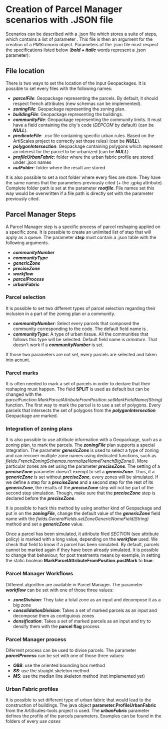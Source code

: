 <h1>Creation of Parcel Manager scenarios with .JSON file</h1>

Scenarios can be described with a .json file which stores a suite of steps, which contains a list of parameter .
This file is then an argument for the creation of a <i>PMScenario</i> object.
Parameters of the .json file must respect the specifications listed below (***bold + italic*** words represent a .json parameter):

<h2>File location</h2>
There is two ways to set the location of the input Geopackages.
It is possible to set every files with the following names:  

  * ***parcelFile***: Geopackage representing the parcels. By default, it should respect french attributes (new schemas can be implemented).
  * ***zoningFile***: Geopackage representing the zoning plan.
  * ***buildingFile***: Geopackage representing the buildings.
  * ***communityFile***: Geopackage representing the community limits. It must have a field containing the city's code (<i>DEPCOM</i> by default) (can be ***NULL***).
  * ***predicateFile***: .csv file containing specific urban rules. Based on the ArtiScales project to correctly set those rules) (can be ***NULL***).
  * ***polygonIntersection***: Geopackage containing polygons which represent an interest for the parcel to be urbanized (can be ***NULL***).
  * ***profileUrbanFabric***: folder where the urban fabric profile are stored under .json names <!-- (see xxx for doc about those folders)-->
  * ***outFolder***: folder where the result are stored

It is also possible to set a root folder where every files are store. 
They have the same names that the parameters previously cited (+ the .gpkg attribute). 
Complete folder path is set at the parameter ***rootfile***. 
File names set this way would be overwritten if a file path is directly set with the parameter previously cited.

<h2>Parcel Manager Steps</h2>

A Parcel Manager step is a specific process of parcel reshaping applied on a specific zone.
It is possible to create an unlimited list of step that will apply as a queue.
The parameter ***step*** must contain a .json table with the following arguments.

* ***communityNumber***
* ***communityType***
* ***genericZone***
* ***preciseZone***
* ***workflow***
* ***parcelProcess***
* ***urbanFabric***

<h3>Parcel selection</h3>
It is possible to set two different types of parcel selection regarding their inclusion in a part of the zoning plan or a community. 

* ***communityNumber***: Select every parcels that composed the community corresponding to the code. The default field name is <b>
</b>.
* ***communityType***: A type of urban tissue. All the communities that follows this type will be selected. Default field name is <i>armature</i>. That doesn't work if a <i><b>communityNumber</b></i> is set. 

If those two parameters are not set, every parcels are selected and taken into acount. 

<h3>Parcel marks</h3>
It is often needed to mark a set of parcels in order to declare that their reshaping must happen.
The field <b>SPLIT</b> is used as default but can be changed with the <i>parcelFunction.MarkParcelAttributeFromPosition.setMarkFieldName(String)</i> function.
The first way to mark the parcel is to use a set of polygons. 
Every parcels that intersects the set of polygons from the <i><b>polygonIntersection</b></i> Geopackage are marked.

<h3>Integration of zoning plans</h3>
It is also possible to use attribute information with a Geopackage, such as a zoning plan, to mark the parcels.
The <b><i>zoningFile</i></b> plan supports a special integration.
The parameter <b><i>genericZone</i></b> is used to select a type of zoning and can recover multiple zone names using dedicated functions, such as <i>fields.FrenchZoningSchemas.normalizeNameFrenchBigZone()</i>. 
More particular zones are set using the parameter  <b><i>preciseZone</i></b>. 
The setting of a <b><i>preciseZone</i></b> parameter doesn't exempt to set a <b><i>genericZone</i></b>. 
Thus, if a <b><i>genericZone</i></b> is set without <b><i>preciseZone</i></b>, every zones will be simulated. 
If we define a step for a <b><i>preciseZone</i></b> and a second step for the rest of its <b><i>genericZone</i></b>, the results of the <b><i>preciseZone</i></b> step will not be part of the second step simulation.
Though, make sure that the <b><i>preciseZone</i></b> step is declared before the <b><i>preciseZone</i></b>.


It is possible to hack this method by using another kind of Geopackage and put in on the <b><i>zoningFile</i></b>, change the default value of the <b><i>genericZone</i></b> field name with the <i>fields.GeneralFields.setZoneGenericNameField(String)</i> method and set a <b><i>genericZone</i></b> value. 

Once a parcel has been simulated, it attribute filed <i>SECTION</i> (see attribute policy) is marked with a long value, depending on the <b><i>workflow</i></b> used. We check that field to know if a parcel has been simulated. By default, parcels cannot be marked again if they have been already simulated. It is possible to change that behaviour, for post treatments means by exemple, in setting the static boolean <b>MarkParcelAttributeFromPosition.postMark</b> to <b>true</b>.

<h3>Parcel Manager Workflows</h3>
Different algorithm are available in Parcel Manager.
The parameter <b><i>workflow</i></b> can be set with one of those three values:

* ***zoneDivision***: They take a total zone as an input and decompose it as a big zone
* ***consolidationDivision***: Takes a set of marked parcels as an input and decompose them as contiguious zones
* ***densification***: Takes a set of marked parcels as an input and try to densify them with the **parcel flag** process

<h3>Parcel Manager process</h3>
Diferrent process can be used to divise parcels.
The parameter <b><i>parcelProcess</i></b> can be set with one of those three values: 

* ***OBB***: use the oriented bounding box method
* ***SS***: use the straight skeleton method
* ***MS***: use the median line skeleton method (not implemented yet)

<h3>Urban Fabric profiles</h3>

It is possible to set different type of urban fabric that would lead to the construction of buildings. 
The java object **parameter.ProfileUrbanFabric** from the ArtiScales-tools project is used. 
The ***urbanFabric*** parameter defines the profile of the parcels parameters.
Examples can be found in the folders of every *use cases*

